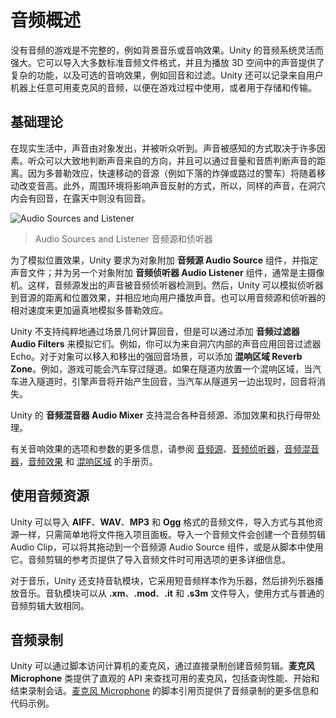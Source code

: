 <!-- # Audio Overview -->
# 音频概述

<!-- A game would be incomplete without some kind of audio, be it background music or sound effects. Unity’s audio system is flexible and powerful. It can import most standard audio file formats and has sophisticated features for playing sounds in 3D space, optionally with effects like echo and filtering applied. Unity can also record audio from any available microphone on a user’s machine for use during gameplay or for storage and transmission. -->

没有音频的游戏是不完整的，例如背景音乐或音响效果。Unity 的音频系统灵活而强大。它可以导入大多数标准音频文件格式，并且为播放 3D 空间中的声音提供了复杂的功能，以及可选的音响效果，例如回音和过滤。Unity 还可以记录来自用户机器上任意可用麦克风的音频，以便在游戏过程中使用，或者用于存储和传输。

<!-- ## Basic Theory -->
## 基础理论

<!-- In real life, sounds are emitted by objects and heard by listeners. The way a sound is perceived depends on a number of factors. A listener can tell roughly which direction a sound is coming from and may also get some sense of its distance from its loudness and quality. A fast-moving sound source (like a falling bomb or a passing police car) will change in pitch as it moves as a result of the Doppler Effect. Also, the surroundings will affect the way sound is reflected, so a voice inside a cave will have an echo but the same voice in the open air will not. -->

在现实生活中，声音由对象发出，并被听众听到。声音被感知的方式取决于许多因素。听众可以大致地判断声音来自的方向，并且可以通过音量和音质判断声音的距离。因为多普勒效应，快速移动的音源（例如下落的炸弹或路过的警车）将随着移动改变音高。此外，周围环境将影响声音反射的方式，所以，同样的声音，在洞穴内会有回音，在露天中则没有回音。

![Audio Sources and Listener](https://docs.unity3d.com/uploads/Main/AudioSourceListDiagram.png)
> Audio Sources and Listener
> 音频源和侦听器

<!-- To simulate the effects of position, Unity requires sounds to originate from **Audio Sources** attached to objects. The sounds emitted are then picked up by an **Audio Listener** attached to another object, most often the main camera. Unity can then simulate the effects of a source’s distance and position from the listener object and play them to the user accordingly. The relative speed of the source and listener objects can also be used to simulate the Doppler Effect for added realism. -->

为了模拟位置效果，Unity 要求为对象附加 **音频源 Audio Source** 组件，并指定声音文件；并为另一个对象附加 **音频侦听器 Audio Listener** 组件，通常是主摄像机。这样，音频源发出的声音被音频侦听器检测到。然后，Unity 可以模拟侦听器到音源的距离和位置效果，并相应地向用户播放声音。也可以用音频源和侦听器的相对速度来更加逼真地模拟多普勒效应。

<!-- Unity can’t calculate echoes purely from scene geometry but you can simulate them by adding **Audio Filters** to objects. For example, you could apply the Echo filter to a sound that is supposed to be coming from inside a cave. In situations where objects can move in and out of a place with a strong echo, you can add a **Reverb Zone** to the scene. For example, your game might involve cars driving through a tunnel. If you place a reverb zone inside the tunnel then the cars’ engine sounds will start to echo as they enter and the echo will die down as they emerge from the other side. -->

Unity 不支持纯粹地通过场景几何计算回音，但是可以通过添加 **音频过滤器 Audio Filters** 来模拟它们。例如，你可以为来自洞穴内部的声音应用回音过滤器 Echo。对于对象可以移入和移出的强回音场景，可以添加 **混响区域 Reverb Zone**。例如，游戏可能会汽车穿过隧道。如果在隧道内放置一个混响区域，当汽车进入隧道时，引擎声音将开始产生回音，当汽车从隧道另一边出现时，回音将消失。

<!-- The Unity **Audio Mixer** allows you to mix various audio sources, apply effects to them, and perform mastering. -->

Unity 的 **音频混音器 Audio Mixer** 支持混合各种音频源、添加效果和执行母带处理。

<!-- The manual pages for [Audio Source], [Audio Listener], [Audio Mixer], the [audio effects] and [Reverb Zones] give more information about the many options and parameters available for getting effects just right. -->

有关音响效果的选项和参数的更多信息，请参阅 [音频源]、[音频侦听器]，[音频混音器]，[音频效果] 和 [混响区域] 的手册页。

[Audio Source]: https://docs.unity3d.com/Manual/class-AudioSource.html
[Audio Listener]: https://docs.unity3d.com/Manual/class-AudioListener.html
[Audio Mixer]: https://docs.unity3d.com/Manual/class-AudioMixer.html
[audio effects]: https://docs.unity3d.com/Manual/class-AudioEffect.html
[Reverb Zones]: https://docs.unity3d.com/Manual/class-AudioReverbZone.html

[音频源]: https://docs.unity3d.com/Manual/class-AudioSource.html
[音频侦听器]: https://docs.unity3d.com/Manual/class-AudioListener.html
[音频混音器]: https://docs.unity3d.com/Manual/class-AudioMixer.html
[音频效果]: https://docs.unity3d.com/Manual/class-AudioEffect.html
[混响区域]: https://docs.unity3d.com/Manual/class-AudioReverbZone.html

<!-- ## Working with Audio Assets -->
## 使用音频资源

<!-- Unity can import audio files in **AIFF**, **WAV**, **MP3** and **Ogg** formats in the same way as other assets, simply by dragging the files into the Project panel. Importing an audio file creates an Audio Clip which can then be dragged to an Audio Source or used from a script. The Audio Clip reference page has more details about the import options available for audio files. -->

Unity 可以导入 **AIFF**、**WAV**、**MP3** 和 **Ogg** 格式的音频文件，导入方式与其他资源一样，只需简单地将文件拖入项目面板。导入一个音频文件会创建一个音频剪辑 Audio Clip，可以将其拖动到一个音频源 Audio Source 组件，或是从脚本中使用它。音频剪辑的参考页提供了导入音频文件时可用选项的更多详细信息。

<!-- For music, Unity also supports tracker modules, which use short audio samples as “instruments” that are then arranged to play tunes. Tracker modules can be imported from **.xm**, **.mod**, **.it**, and **.s3m** files but are otherwise used in much the same way as ordinary audio clips. -->

对于音乐，Unity 还支持音轨模块，它采用短音频样本作为乐器，然后排列乐器播放音乐。音轨模块可以从 **.xm**、**.mod**、**.it** 和 **.s3m** 文件导入，使用方式与普通的音频剪辑大致相同。

<!-- ## Audio Recording -->
## 音频录制

<!-- Unity can access the computer’s microphones from a script and create Audio Clips by direct recording. The **Microphone** class provides a straightforward API to find available microphones, query their capabilities and start and end a recording session. The script reference page for [Microphone] has further information and code samples for audio recording. -->

Unity 可以通过脚本访问计算机的麦克风，通过直接录制创建音频剪辑。**麦克风 Microphone** 类提供了直观的 API 来查找可用的麦克风，包括查询性能、开始和结束录制会话。[麦克风 Microphone] 的脚本引用页提供了音频录制的更多信息和代码示例。

[Microphone]: https://docs.unity3d.com/ScriptReference/Microphone.html
[麦克风 Microphone]: https://docs.unity3d.com/ScriptReference/Microphone.html
